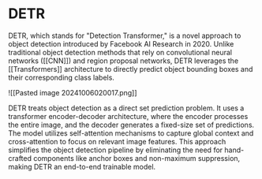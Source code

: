 # DETR

DETR, which stands for "Detection Transformer," is a novel approach to object detection introduced by Facebook AI Research in 2020. Unlike traditional object detection methods that rely on convolutional neural networks ([[CNN]]) and region proposal networks, DETR leverages the [[Transformers]] architecture to directly predict object bounding boxes and their corresponding class labels.

![[Pasted image 20241006020017.png]]

DETR treats object detection as a direct set prediction problem. It uses a transformer encoder-decoder architecture, where the encoder processes the entire image, and the decoder generates a fixed-size set of predictions. The model utilizes self-attention mechanisms to capture global context and cross-attention to focus on relevant image features. This approach simplifies the object detection pipeline by eliminating the need for hand-crafted components like anchor boxes and non-maximum suppression, making DETR an end-to-end trainable model.

